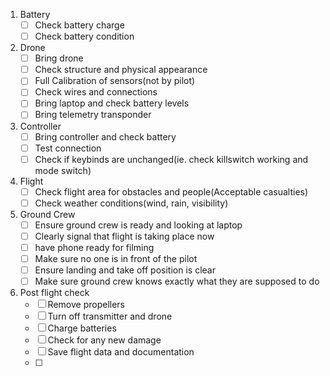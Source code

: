  1.  Battery
	 - [ ] Check battery charge
	 - [ ] Check battery condition
 2. Drone
	- [ ] Bring drone
	- [ ] Check structure and physical appearance
	- [ ] Full Calibration of sensors(not by pilot)
	- [ ] Check wires and connections
	- [ ] Bring laptop and check battery levels
	- [ ] Bring telemetry transponder
3. Controller
	- [ ]  Bring controller and check battery
	- [ ] Test connection
	- [ ] Check if keybinds are unchanged(ie. check killswitch working and mode switch)
4. Flight
	- [ ] Check flight area for obstacles and people(Acceptable casualties)
	- [ ] Check weather conditions(wind, rain, visibility)
5. Ground Crew
	- [ ] Ensure ground crew is ready and looking at laptop
	- [ ] Clearly signal that flight is taking place now
	- [ ] have phone ready for filming
	- [ ] Make sure no one is in front of the pilot
	- [ ] Ensure landing and take off position is clear
	- [ ] Make sure ground crew knows exactly what they are supposed to do
5. Post flight check
	- [ ] Remove propellers 
	- [ ] Turn off transmitter and drone
	- [ ] Charge batteries
	- [ ] Check for any new damage
	- [ ] Save flight data and documentation
	- [ ] 